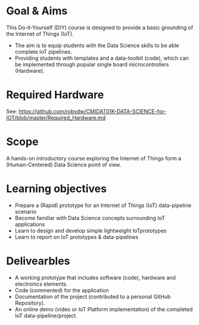 # Goal & Aims
This Do-it-Yourself (DIY) course is designed to provide a basic grounding of the Internet of Things (IoT).

* The aim is to equip students with the Data Science skills to be able complete IoT pipelines. 
* Providing students with templates and a data-toolkit (code), which can be implemented through popular single board microcontrollers (Hardware).

# Required Hardware
See: https://github.com/robvdw/CMIDAT01K-DATA-SCIENCE-for-IOT/blob/master/Required_Hardware.md

# Scope
A hands-on introductory course exploring the Internet of Things form a (Human-Centered) Data Science point of view.

# Learning objectives
* Prepare a (Rapid) prototype for an Internet of Things (IoT) data-pipeline scenario
* Become familiar with Data Science concepts surrounding IoT applications
* Learn to design and develop simple lightweight IoTprototypes
* Learn to report on IoT prototypes & data-pipelines

# Delivearbles
* A working prototype that includes software (code), hardware and electronics elements.
* Code (commented) for the application
* Documentation of the project (contributed to a personal GitHub Repository).
* An online demo (video or IoT Platform implementation) of the completed IoT data-pipeline/project.

